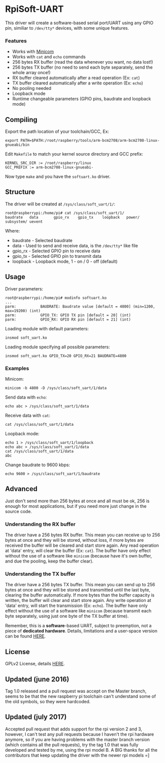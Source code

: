 RpiSoft-UART
============

This driver will create a software-based serial port/UART using any GPIO pin, similiar to `/dev/tty*` devices, with some unique features.

### Features
* Works with <a href="http://en.wikipedia.org/wiki/Minicom">Minicom</a>
* Works with `cat` and `echo` commands
* 256 bytes RX buffer (read the data whenever you want, no data lost!)
* 256 bytes TX buffer (no need to send each byte separately, send the whole array once!)
* RX buffer cleared automatically after a read operation (Ex: `cat`)
* TX buffer cleared automatically after a write operation (Ex: `echo`)
* No pooling needed
* Loopback mode
* Runtime changeable parameters (GPIO pins, baudrate and loopback mode)

## Compiling
Export the path location of your toolchain/GCC, Ex:
```
export PATH=$PATH:/root/raspberry/tools/arm-bcm2708/arm-bcm2708-linux-gnueabi/bin
```
Edit `Makefile` to match your kernel source directory and GCC prefix:
```
KERNEL_SRC_DIR := /root/raspberry/linux
GCC_PREFIX := arm-bcm2708-linux-gnueabi-
```
Now type `make` and you have the `softuart.ko` driver.

## Structure
The driver will be created at `/sys/class/soft_uart/1/`:
```
root@raspberrypi:/home/pi# cat /sys/class/soft_uart/1/
baudrate   data       gpio_rx    gpio_tx    loopback   power/     subsystem/ uevent
```
Where:
* baudrate - Selected baudrate
* data - Used to send and receive data, is the `/dev/tty*` like file
* gpio_rx - Selected GPIO pin to receive data
* gpio_tx - Selected GPIO pin to transmit data
* loopback - Loopback mode, 1 - on / 0 - off (default) 

## Usage
Driver parameters:
```
root@raspberrypi:/home/pi# modinfo softuart.ko 
...
parm:           BAUDRATE: Baudrate value [default = 4800] (min=1200, max=19200) (int)
parm:           GPIO_TX: GPIO TX pin [default = 20] (int)
parm:           GPIO_RX: GPIO RX pin [default = 21] (int)
```
Loading module with default parameters:
```
insmod soft_uart.ko
```
Loading module specifying all possible parameters:
```
insmod soft_uart.ko GPIO_TX=20 GPIO_RX=21 BAUDRATE=4800
```

### Examples
Minicom:
```
minicom -b 4800 -D /sys/class/soft_uart/1/data
```
Send data with `echo`:
```
echo abc > /sys/class/soft_uart/1/data
```
Receive data with `cat`:
```
cat /sys/class/soft_uart/1/data
```
Loopback mode:
```
echo 1 > /sys/class/soft_uart/1/loopback
echo abc > /sys/class/soft_uart/1/data
cat /sys/class/soft_uart/1/data
abc
```
Change baudrate to 9600 kbps:
```
echo 9600 > /sys/class/soft_uart/1/baudrate
```
## Advanced
Just don't send more than 256 bytes at once and all must be ok, 256 is enough for most applications, but if you need more just change in the source code.

### Understanding the RX buffer
The driver have a 256 bytes RX buffer. This mean you can receive up to 256 bytes at once and they will be stored, without loss, if more bytes are received the buffer will be cleared and start store again. Any read operation at 'data' entry, will clear the buffer (Ex: `cat`). The buffer have only effect without the use of a software like `minicom` (because have it's own buffer, and due the pooling, keep the buffer clear).

### Understanding the TX buffer
The driver have a 256 bytes TX buffer. This mean you can send up to 256 bytes at once and they will be stored and transmitted until the last byte, clearing the buffer automatically. If more bytes than the buffer capacity is written, the buffer will clear and start store again. Any write operation at 'data' entry, will start the transmission (Ex: `echo`). The buffer have only effect without the use of a software like `minicom` (because transmit each byte separately, using just one byte of the TX buffer at time).

Remember, this is a <b>software</b>-based UART, subject to preemption, not a piece of <b>dedicated hardware</b>. Details, limitations and a user-space version can be found <a href="http://www.l3oc.com/2015/05/software-based-uart.html">HERE</a>.

## License
GPLv2 License, details <a href="https://github.com/themrleon/RpiSoft-UART/blob/master/LICENSE">HERE</a>.

## Updated (june 2016)
Tag 1.0 released and a pull request was accept on the Master branch, seems to be that the new raspberry pi toolchain can't understand some of the old symbols, so they were hardcoded.

## Updated (july 2017)
Accepted pull request that adds support for the rpi version 2 and 3, however, I can't test any pull requests because I haven't the rpi hardware anymore, so if you are having problems with the master branch version (which contains all the pull requests), try the tag 1.0 that was fully developed and tested by me, using the rpi model B. A BIG thanks for all the contributors that keep updating the driver with the newer rpi models =]
